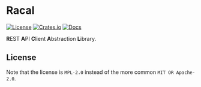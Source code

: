 # Racal

[![License](https://img.shields.io/crates/l/racal.svg)](https://github.com/onlivfe/racal/src/LICENSE)
[![Crates.io](https://img.shields.io/crates/v/racal.svg)](https://crates.io/crates/racal)
[![Docs](https://docs.rs/racal/badge.svg)](https://docs.rs/crate/racal/)

**R**EST **A**PI **C**lient **A**bstraction **L**ibrary.

## License

Note that the license is `MPL-2.0` instead of the more common `MIT OR Apache-2.0`.
